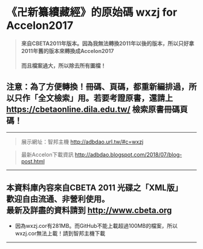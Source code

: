 # 《卍新纂續藏經》的原始碼 wxzj for Accelon2017  
> #### 來自CBETA2011年版本。因為我無法轉換2011年以後的版本，所以只好拿2011年舊的版本來轉換成Accelon2017  
> #### 而且檔案過大，所以除去所有圖檔！  
## 注意：為了方便轉換！冊碼、頁碼，都重新編排過，所以只作「全文檢索」用。若要考證原書，還請上 https://cbetaonline.dila.edu.tw/ 檢索原書冊碼頁碼！  
---  
> 展示網址：智邦主機 http://adbdao.url.tw/#c=wxzj  
  
> 最新Accelon下載資訊 http://adbdao.blogspot.com/2018/07/blog-post.html  
---  
本資料庫內容來自CBETA 2011 光碟之「XML版」  
歡迎自由流通、非營利使用。  
最新及詳盡的資料請到 http://www.cbeta.org  
---  
* 因為wxzj.cor有281MB。而GitHub不能上載超過100MB的檔案，所以wxzj.cor無法上載！請到智邦主機下載  
---  